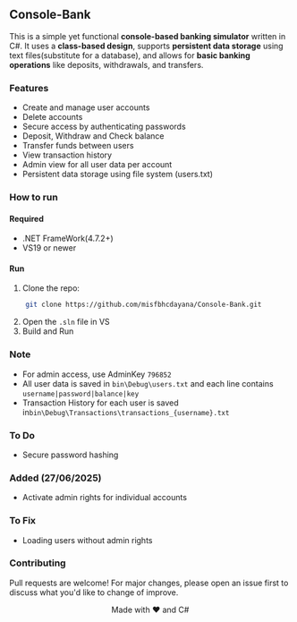 ## Console-Bank
This is a simple yet functional **console-based banking simulator** written in C#. It uses a **class-based design**, supports **persistent data storage** using text files(substitute for a database), and allows for **basic banking operations** like deposits, withdrawals, and transfers.

### Features
- Create and manage user accounts
- Delete accounts
- Secure access by authenticating passwords 
- Deposit, Withdraw and Check balance
- Transfer funds between users
- View transaction history
- Admin view for all user data per account
- Persistent data storage using file system (users.txt)

### How to run
#### Required
- .NET FrameWork(4.7.2+)
- VS19 or newer
#### Run
1. Clone the repo:<br>
```bash
    git clone https://github.com/misfbhcdayana/Console-Bank.git
```
2. Open the `.sln` file in VS
3. Build and Run

### Note
- For admin access, use AdminKey `796852`
- All user data is saved in `bin\Debug\users.txt` and each line contains `username|password|balance|key`
- Transaction History for each user is saved in`bin\Debug\Transactions\transactions_{username}.txt` 

### To Do
- Secure password hashing

### Added (27/06/2025)
- Activate admin rights for individual accounts

### To Fix
- Loading users without admin rights

### Contributing
Pull requests are welcome! For major changes, please open an issue first to discuss what you'd like to change of improve.
<p align="center">Made with ❤️ and C#</p>
